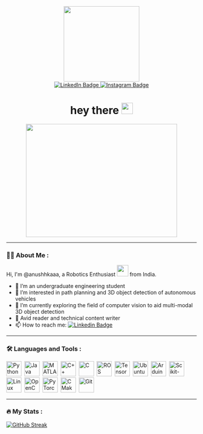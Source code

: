 <div id="header" align="center">
<img src="https://media.giphy.com/media/AXtFMwP1ZvjZSBtmGk/giphy.gif" width="200">
</div>
<div id="badges" align="center">
  <a href="https://www.linkedin.com/in/anushka-biswas-b68b86217/">
  <img src="https://img.shields.io/badge/LinkedIn-blue?style=for-the-badge&logo=linkedin&logoColor=white" alt="LinkedIn Badge"/>
  </a>
  <a href="https://www.instagram.com/_._anushkaa._._/?utm_source=qr&igshid=MzNlNGNkZWQ4Mg%3D%3D">
    <img src="https://img.shields.io/badge/Instagram-pink?style=for-the-badge&logo=instagram&logoColor=purple" alt="Instagram Badge"/>
  </a>
</div>
<div id="badge" align="center">
<img src="https://komarev.com/ghpvc/?username=anushhkaaa&style=flat-square&color=green" alt="" align="center"/>
  <h1>
  hey there
  <img src="https://media.giphy.com/media/hvRJCLFzcasrR4ia7z/giphy.gif" width="30px"/>
</h1>
  <img src="https://media.giphy.com/media/5Pj0jGCLWeKv4G0aTB/giphy.gif" width="400" height="300">
</div>

---

### :woman_technologist: About Me :
Hi, I'm @anushhkaaa, a Robotics Enthusiast <img src="https://media.giphy.com/media/WUlplcMpOCEmTGBtBW/giphy.gif" width="30"> from India.
- 👋 I’m an undergraduate engineering student 
- 👀 I’m interested in path planning and 3D object detection of autonomous vehicles 
- 🌱 I’m currently exploring the field of computer vision to aid multi-modal 3D object detection
- 💞️ Avid reader and technical content writer
- 📫 How to reach me: [![Linkedin Badge](https://img.shields.io/badge/LinkedIn-blue?style=flat&logo=Linkedin&logoColor=white)](https://www.linkedin.com/in/anushka-biswas-b68b86217/)

---

### :hammer_and_wrench: Languages and Tools :
<div>
  <img src="https://cdn.jsdelivr.net/gh/devicons/devicon/icons/python/python-original.svg" title="Python" alt="Python" width="40" height="40"/>&nbsp;
  <img src="https://cdn.jsdelivr.net/gh/devicons/devicon/icons/java/java-original.svg" title="Java" alt="Java" width="40" height="40"/>&nbsp;
  <img src="https://cdn.jsdelivr.net/gh/devicons/devicon/icons/matlab/matlab-original.svg" title="MATLAB" alt="MATLAB" width="40" height="40"/>&nbsp;
  <img src="https://cdn.jsdelivr.net/gh/devicons/devicon/icons/cplusplus/cplusplus-original.svg" title="C++" alt="C++" width="40" height="40"/>&nbsp;
  <img src="https://cdn.jsdelivr.net/gh/devicons/devicon/icons/c/c-original.svg" title="C" alt="C" width="40" height="40"/>&nbsp;
  <img src="https://upload.wikimedia.org/wikipedia/commons/b/bb/Ros_logo.svg" title="ROS" alt="ROS " width="40" height="40"/>&nbsp;
  <img src="https://cdn.jsdelivr.net/gh/devicons/devicon/icons/tensorflow/tensorflow-original.svg" title="TensorFlow" alt="TensorFlow" width="40" height="40"/>&nbsp;
  <img src="https://cdn.jsdelivr.net/gh/devicons/devicon/icons/ubuntu/ubuntu-plain.svg" title="Ubuntu" alt="Ubuntu" width="40" height="40"/>&nbsp;
  <img src="https://cdn.jsdelivr.net/gh/devicons/devicon/icons/arduino/arduino-original-wordmark.svg" title="Arduino IDE" alt="Arduino IDE" width="40" height="40"/>&nbsp;
  <img src="https://logos-download.com/wp-content/uploads/2021/01/Scikit_Learn_Logo.svg" title="Scikit-learn" alt="Scikit-Learn" width="40" height="40"/>&nbsp;
  <img src="https://cdn.jsdelivr.net/gh/devicons/devicon/icons/linux/linux-original.svg" title="Linux"  alt="Linux" width="40" height="40"/>&nbsp;
  <img src="https://cdn.jsdelivr.net/gh/devicons/devicon/icons/opencv/opencv-original.svg" title="OpenCV"  alt="OpenCV" width="40" height="40"/>&nbsp;
  <img src="https://cdn.jsdelivr.net/gh/devicons/devicon/icons/pytorch/pytorch-original.svg" title="PyTorch" alt="PyTorch" width="40" height="40"/>&nbsp;
  <img src="https://cdn.jsdelivr.net/gh/devicons/devicon/icons/cmake/cmake-original.svg" title="CMake" alt="CMake" width="40" height="40"/>&nbsp;
  <img src="https://cdn.jsdelivr.net/gh/devicons/devicon/icons/git/git-original.svg"title="Git" **alt="Git" width="40" height="40"/>
</div>

---

### :fire: My Stats :
[![GitHub Streak](http://github-readme-streak-stats.herokuapp.com?user=anushhkaaa&theme=dark&background=000000)](https://git.io/streak-stats)
<!---
anushhkaaa/anushhkaaa is a ✨ special ✨ repository because its `README.md` (this file) appears on your GitHub profile.
You can click the Preview link to take a look at your changes.
--->
